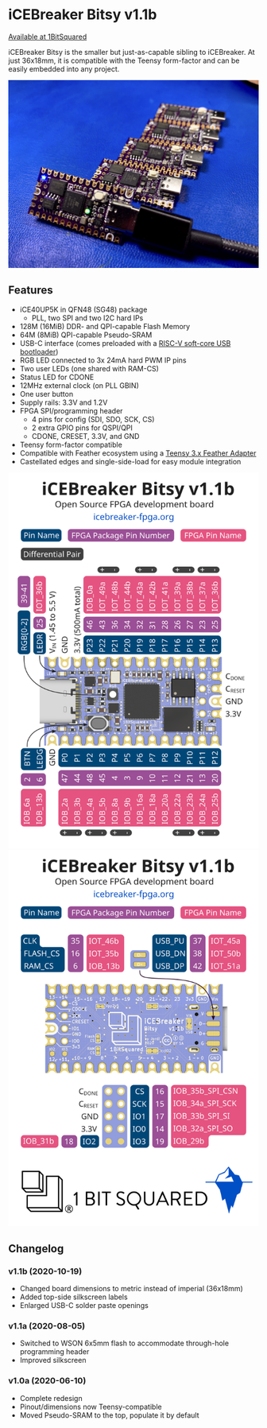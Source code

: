 # iCEBreaker Bitsy v1.1b

[Available at 1BitSquared](//1bitsquared.com/collections/fpga/products/icebreaker-bitsy)

iCEBreaker Bitsy is the smaller but just-as-capable sibling to iCEBreaker. At just 36x18mm, it is compatible with the Teensy form-factor and can be easily embedded into any project.

![iCEBreaker Bitsy v1.1a photo](../bitsy-v1.1a/img/bitsy-v1.1a.jpg)

## Features
  
* iCE40UP5K in QFN48 (SG48) package
  * PLL, two SPI and two I2C hard IPs
* 128M (16MiB) DDR- and QPI-capable Flash Memory
* 64M (8MiB) QPI-capable Pseudo-SRAM
* USB-C interface (comes preloaded with a [RISC-V soft-core USB bootloader](//github.com/no2fpga/no2bootloader))
* RGB LED connected to 3x 24mA hard PWM IP pins
* Two user LEDs (one shared with RAM-CS)
* Status LED for CDONE
* 12MHz external clock (on PLL GBIN)
* One user button
* Supply rails: 3.3V and 1.2V
* FPGA SPI/programming header
  * 4 pins for config (SDI, SDO, SCK, CS)
  * 2 extra GPIO pins for QSPI/QPI
  * CDONE, CRESET, 3.3V, and GND
* Teensy form-factor compatible
* Compatible with Feather ecosystem using a [Teensy 3.x Feather Adapter](//adafruit.com/product/3200)
* Castellated edges and single-side-load for easy module integration

![iCEBreaker Bitsy v1.1b info card, front](img/bitsy-v1.1b_info-card_front.svg)
![iCEBreaker Bitsy v1.1b info card, back](img/bitsy-v1.1b_info-card_back.svg)

## Changelog

### v1.1b (2020-10-19)

* Changed board dimensions to metric instead of imperial (36x18mm)
* Added top-side silkscreen labels
* Enlarged USB-C solder paste openings

### v1.1a (2020-08-05)

* Switched to WSON 6x5mm flash to accommodate through-hole programming header
* Improved silkscreen

### v1.0a (2020-06-10)

* Complete redesign
* Pinout/dimensions now Teensy-compatible
* Moved Pseudo-SRAM to the top, populate it by default
